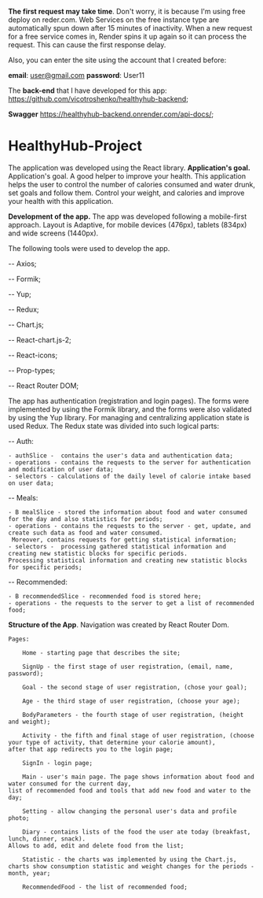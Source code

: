 **The first request may take time**. Don't worry, it is because I'm using free deploy on reder.com. Web Services on the free instance type are automatically spun down after 15 minutes of inactivity. When a new request for a free service comes in, Render spins it up again so it can process the request. This can cause the first response delay.

Also, you can enter the site using the account that I created before:

  **email**: user@gmail.com
  **password**: User11

The **back-end** that I have developed for this app: https://github.com/vicotroshenko/healthyhub-backend;

**Swagger** https://healthyhub-backend.onrender.com/api-docs/;

# HealthyHub-Project 
The application was developed using the React library. 
**Application's goal.**
Application's goal. A good helper to improve your health. This application helps the user to control the number of calories consumed and water drunk, set goals and follow them. Control your weight, and calories and improve your health with this application.

**Development of the app.**
The app was developed following a mobile-first approach. Layout is Adaptive, for mobile devices (476px), tablets (834px) and wide screens (1440px).

The following tools were used to develop the app.

 -- Axios;
 
 -- Formik;
 
 -- Yup;
 
 -- Redux;
 
 -- Chart.js;  
 
 -- React-chart.js-2;
 
 -- React-icons;
 
 -- Prop-types;
 
 -- React Router DOM;
 
The app has authentication (registration and login pages). The forms were implemented by using the Formik library, and the forms were also validated by using the Yup library. For managing and centralizing application state is used Redux. The Redux state was divided into such logical parts:

 -- Auth:
 
	- authSlice -  contains the user's data and authentication data;
	- operations - contains the requests to the server for authentication and modification of user data; 
	- selectors - calculations of the daily level of calorie intake based on user data;
 
 -- Meals:
 
	- В mealSlice - stored the information about food and water consumed for the day and also statistics for periods;
	- operations - contains the requests to the server - get, update, and create such data as food and water consumed. 
     Moreover, contains requests for getting statistical information;
	- selectors -  processing gathered statistical information and creating new statistic blocks for specific periods.                                                                                   Processing statistical information and creating new statistic blocks for specific periods;
 
 -- Recommended:
 
	- В recommendedSlice - recommended food is stored here;
	- operations - the requests to the server to get a list of recommended food; 

**Structure of the App**. Navigation was created by React Router Dom.

	Pages:
 
		Home - starting page that describes the site;
  
		SignUp - the first stage of user registration, (email, name, password); 
  
		Goal - the second stage of user registration, (chose your goal);
  
		Age - the third stage of user registration, (choose your age); 
  
		BodyParameters - the fourth stage of user registration, (height and weight);
  
		Activity - the fifth and final stage of user registration, (choose your type of activity, that determine your calorie amount),                                                                     after that app redirects you to the login page;
  
		SignIn - login page;
  
		Main - user's main page. The page shows information about food and water consumed for the current day,                                                                                             list of recommended food and tools that add new food and water to the day;
  
		Setting - allow changing the personal user's data and profile photo;
  
		Diary - contains lists of the food the user ate today (breakfast, lunch, dinner, snack).                                                                                                           Allows to add, edit and delete food from the list;
  
		Statistic - the charts was implemented by using the Chart.js,                                                                                                                                       charts show consumption statistic and weight changes for the periods - month, year;
  
		RecommendedFood - the list of recommended food;
